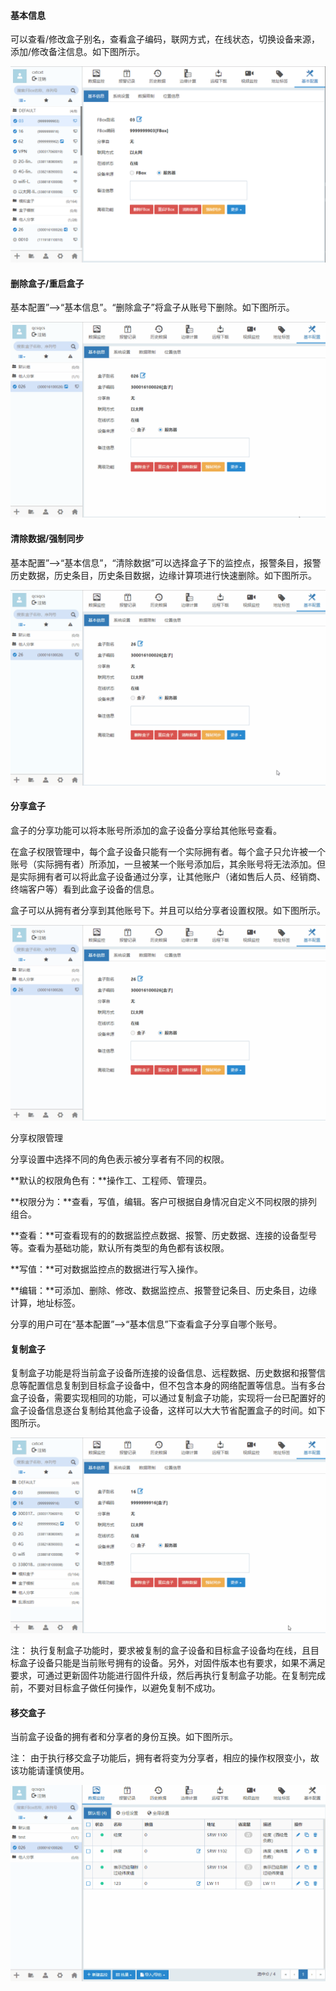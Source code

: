#### **基本信息**  

可以查看/修改盒子别名，查看盒子编码，联网方式，在线状态，切换设备来源，添加/修改备注信息。如下图所示。  

![添加盒子分组](Images/BasicConfiguration.png)  

#### **删除盒子/重启盒子**  

基本配置”-->“基本信息”。“删除盒子”将盒子从账号下删除。如下图所示。  

![添加盒子分组](Images/Deletebox.gif)  

#### **清除数据/强制同步**  

基本配置”-->“基本信息”，“清除数据”可以选择盒子下的监控点，报警条目，报警历史数据，历史条目，历史条目数据，边缘计算项进行快速删除。如下图所示。  

![添加盒子分组](Images/Cleardata.gif)  

#### **分享盒子**  

盒子的分享功能可以将本账号所添加的盒子设备分享给其他账号查看。  

在盒子权限管理中，每个盒子设备只能有一个实际拥有者。每个盒子只允许被一个账号（实际拥有者）所添加，一旦被某一个账号添加后，其余账号将无法添加。但是实际拥有者可以将此盒子设备通过分享，让其他账户（诸如售后人员、经销商、终端客户等）看到此盒子设备的信息。  

盒子可以从拥有者分享到其他账号下。并且可以给分享者设置权限。如下图所示。  

![添加盒子分组](Images/sharebox.gif)  

分享权限管理  

分享设置中选择不同的角色表示被分享者有不同的权限。  

**默认的权限角色有：**操作工、工程师、管理员。  

**权限分为：**查看，写值，编辑。客户可根据自身情况自定义不同权限的排列组合。  

**查看：**可查看现有的的数据监控点数据、报警、历史数据、连接的设备型号等。查看为基础功能，默认所有类型的角色都有该权限。  

**写值：**可对数据监控点的数据进行写入操作。  

**编辑：**可添加、删除、修改、数据监控点、报警登记条目、历史条目，边缘计算，地址标签。  

分享的用户可在“基本配置”-->“基本信息”下查看盒子分享自哪个账号。  

#### **复制盒子**  

复制盒子功能是将当前盒子设备所连接的设备信息、远程数据、历史数据和报警信息等配置信息复制到目标盒子设备中，但不包含本身的网络配置等信息。当有多台盒子设备，需要实现相同的功能，可以通过复制盒子功能，实现将一台已配置好的盒子设备信息逐台复制给其他盒子设备，这样可以大大节省配置盒子的时间。如下图所示。  

![添加盒子分组](Images/copybox.gif)  

注： 执行复制盒子功能时，要求被复制的盒子设备和目标盒子设备均在线，且目标盒子设备只能是当前账号拥有的设备。另外，对固件版本也有要求，如果不满足要求，可通过更新固件功能进行固件升级，然后再执行复制盒子功能。在复制完成前，不要对目标盒子做任何操作，以避免复制不成功。  

#### **移交盒子**  

当前盒子设备的拥有者和分享者的身份互换。如下图所示。  

注： 由于执行移交盒子功能后，拥有者将变为分享者，相应的操作权限变小，故该功能请谨慎使用。  

![添加盒子分组](Images/collectionBox.gif)  